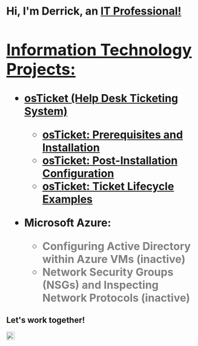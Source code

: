 <h1>Hi, I'm Derrick, an <a href="https://linkedin.com/in/Jderrickyoung">IT Professional!

<h2> Information Technology Projects:</h2>

- <b>osTicket (Help Desk Ticketing System)</b>
  - [osTicket: Prerequisites and Installation](https://github.com/jderrickyoung/osticket-prereqs)
  - [osTicket: Post-Installation Configuration](https://github.com/jderrickyoung/osTicket-post-install-config.git)
  - [osTicket: Ticket Lifecycle Examples](https://github.com/jderrickyoung/osTicket-ticket-lifetime-examples.git)

-   <b>Microsoft Azure:</b>
    <ul>
      <li>
        <a href="#" style="color: gray; text-decoration: none; cursor: not-allowed;">
          Configuring Active Directory within Azure VMs
        </a>
        <span style="color: gray;">(inactive)</span>
      </li>
      <li>
        <a href="#" style="color: gray; text-decoration: none; cursor: not-allowed;">
          Network Security Groups (NSGs) and Inspecting Network Protocols
        </a>
        <span style="color: gray;">(inactive)</span>
      </li>
    </ul>
  </li>
</ul>

<h2>Let's work together!</h2>


[<img align="left" alt=" | LinkedIn" width="22px" src="https://cdn.jsdelivr.net/npm/simple-icons@v3/icons/linkedin.svg" />][linkedin]



[linkedin]: https://linkedin.com/in/Jderrickyoung
